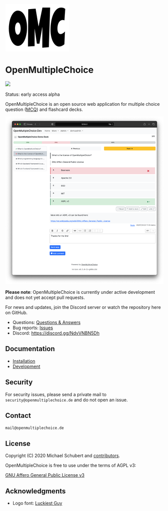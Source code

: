 ![OpenMultipleChoice logo](logo/omc-white-bg.png)

# OpenMultipleChoice

![](https://github.com/openmultiplechoice/openmultiplechoice/workflows/CI/badge.svg)

Status: early access alpha

OpenMultipleChoice is an open source web application for multiple choice
question ([MCQ](https://en.wikipedia.org/wiki/Multiple_choice)) and flashcard
decks.

![](docs/images/omc-screenshot.png)

**Please note**: OpenMultipleChoice is currently under active development and
does not yet accept pull requests.

For news and updates, join the Discord server or watch the repository here on
GitHub.

* Questions: [Questions & Answers](https://github.com/openmultiplechoice/openmultiplechoice/discussions/categories/q-a)
* Bug reports: [Issues](https://github.com/openmultiplechoice/openmultiplechoice/issues)
* Discord: https://discord.gg/NdvVNBN5Dh

## Documentation

* [Installation](docs/installation.md)
* [Development](docs/development.md)

## Security

For security issues, please send a private mail to `security@openmultiplechoice.de`
and do not open an issue.

## Contact

`mail@openmultiplechoice.de`

## License

Copyright (C) 2020 Michael Schubert and [contributors](https://github.com/openmultiplechoice/openmultiplechoice/graphs/contributors).

OpenMultipleChoice is free to use under the terms of AGPL v3:

[GNU Affero General Public License v3](https://www.gnu.org/licenses/agpl-3.0.en.html)

## Acknowledgments

* Logo font: [Luckiest Guy](https://fonts.google.com/specimen/Luckiest+Guy)
